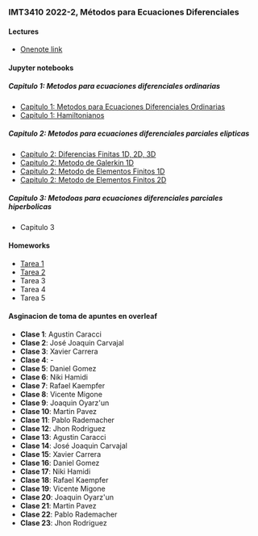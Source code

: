 ### IMT3410 2022-2, Métodos para Ecuaciones Diferenciales 

#### Lectures
- [Onenote link](https://1drv.ms/u/s!AgSI5B3Y5o1ukh_uq4WGP23w8ZV2)

#### Jupyter notebooks
##### Capitulo 1: Metodos para ecuaciones diferenciales ordinarias
- [Capitulo 1: Metodos para Ecuaciones Diferenciales Ordinarias](https://github.com/ManuelSanchezUribe/ManuelSanchezUribe.github.io/blob/main/jupyter/Capitulo1.ipynb)
- [Capitulo 1: Hamiltonianos](https://github.com/ManuelSanchezUribe/ManuelSanchezUribe.github.io/blob/main/jupyter/Capitulo%201%20Hamiltonianos.ipynb)
##### Capitulo 2: Metodos para ecuaciones diferenciales parciales elipticas
- [Capitulo 2: Diferencias Finitas 1D, 2D, 3D](https://github.com/ManuelSanchezUribe/ManuelSanchezUribe.github.io/blob/main/IMT3410/Diferencias_Finitas_Poisson.ipynb)
- [Capitulo 2: Metodo  de Galerkin 1D](https://github.com/ManuelSanchezUribe/ManuelSanchezUribe.github.io/blob/main/IMT3410/Capitulo2_GalerkinMethods.ipynb)
- [Capitulo 2: Metodo de Elementos Finitos 1D]()
- [Capitulo 2: Metodo de Elementos Finitos 2D]()
##### Capitulo 3: Metodoas para ecuaciones diferenciales parciales hiperbolicas
- Capitulo 3

#### Homeworks
- [Tarea 1](https://github.com/ManuelSanchezUribe/ManuelSanchezUribe.github.io/blob/main/IMT3410/Tarea1.pdf)
- [Tarea 2](https://github.com/ManuelSanchezUribe/ManuelSanchezUribe.github.io/blob/main/IMT3410/Tarea2.pdf)
- Tarea 3
- Tarea 4
- Tarea 5

#### Asginacion de toma de apuntes en overleaf
- **Clase 1**: Agustin Caracci
- **Clase 2**: José Joaquin Carvajal
- **Clase 3**: Xavier Carrera
- **Clase 4**: -
- **Clase 5**: Daniel Gomez 
- **Clase 6**: Niki Hamidi
- **Clase 7**: Rafael Kaempfer
- **Clase 8**: Vicente Migone
- **Clase 9**: Joaquin Oyarz\'un
- **Clase 10**: Martin Pavez
- **Clase 11**: Pablo Rademacher
- **Clase 12**: Jhon Rodriguez
- **Clase 13**: Agustin Caracci
- **Clase 14**: José Joaquin Carvajal
- **Clase 15**: Xavier Carrera
- **Clase 16**: Daniel Gomez 
- **Clase 17**: Niki Hamidi
- **Clase 18**: Rafael Kaempfer
- **Clase 19**: Vicente Migone
- **Clase 20**: Joaquin Oyarz\'un
- **Clase 21**: Martin Pavez
- **Clase 22**: Pablo Rademacher
- **Clase 23**: Jhon Rodriguez
